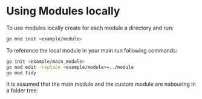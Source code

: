 # Using Modules locally
To use modules locally create for each module a directory and run:

```zsh
go mod init <example/module>
```

To reference the local module in your main run following commands:
```zsh
go init <example/main_module>
go mod edit -replace <example/module>=../module
go mod tidy
```
It is assumed that the main module and the custom module are nabouring in a folder tree.